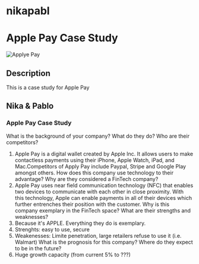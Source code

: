 # nikapabl
# Apple Pay Case Study
![Applye Pay](https://www.google.com/imgres?imgurl=https%3A%2F%2Fwww.apple.com%2Fv%2Fapple-pay%2Fm%2Fimages%2Foverview%2Fog__dq5nejr4bg02_image.png%3F202006150938&imgrefurl=https%3A%2F%2Fwww.apple.com%2Fapple-pay%2F&tbnid=-tyN0Ak29WmKUM&vet=12ahUKEwj_-si62vXrAhUMMt8KHTxYAoIQMygAegUIARCtAQ..i&docid=0v2bsqSG04Q_TM&w=1200&h=630&q=apple%20pay%20image&safe=strict&ved=2ahUKEwj_-si62vXrAhUMMt8KHTxYAoIQMygAegUIARCtAQ)
## Description
This is a case study for Apple Pay
## Nika & Pablo
### Apple Pay Case Study
What is the background of your company? What do they do? Who are their competitors?
1. Apple Pay is a digital wallet created by Apple Inc. It allows users to make contactless payments using their iPhone, Apple Watch, iPad, and Mac.Competitors of Apply Pay include Paypal, Stripe and Google Play amongst others.
How does this company use technology to their advantage? Why are they considered a FinTech company?
2. Apple Pay uses near field communication technology (NFC) that enables two devices to communicate with each other in close proximity. With this technology, Apple can enable payments in all of their devices which further entrenches their position with the customer.
Why is this company exemplary in the FinTech space? What are their strengths and weaknesses?
1. Because it's APPLE. Everything they do is exemplary.
2. Strenghts: easy to use, secure
3. Weakenesses: Limite penetration, large retailers refuse to use it (i.e. Walmart)
What is the prognosis for this company? Where do they expect to be in the future?
1. Huge growth capacity (from current 5% to ???)




